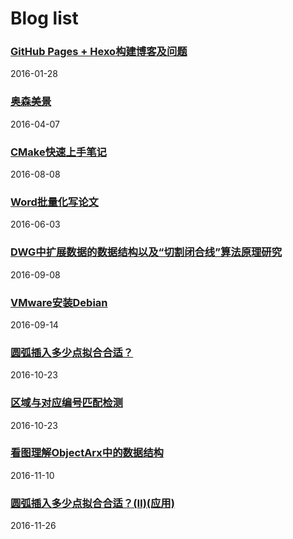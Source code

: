 # Blog list


### [GitHub Pages + Hexo构建博客及问题](./db/1Build_blog_by_GitHub_Pages_Hexo.md)
2016-01-28

### [奥森美景](./db/2Pictrue_show.md)
2016-04-07

### [CMake快速上手笔记](./db/3CMake_quick_start_note.md)
2016-08-08

### [Word批量化写论文](./db/4Batch_processing_by_word.md)
2016-06-03

### [DWG中扩展数据的数据结构以及“切割闭合线”算法原理研究](./db/5Data_structure_of_Xdata_in_dwg_and_algorithm_of_cutting_closed_line.md)
2016-09-08

### [VMware安装Debian](./db/6Install_Debian_in_VMware.md)
2016-09-14

### [圆弧插入多少点拟合合适？](./db/7Fitting_arc.md)
2016-10-23

### [区域与对应编号匹配检测](./db/8Detection_of_numbering_regions.md)
2016-10-23

### [看图理解ObjectArx中的数据结构](./db/9Identify_the_data_structure_in_ObjectArx.md)
2016-11-10

### [圆弧插入多少点拟合合适？(Ⅱ)(应用)](./db/10Fitting_arc-2.md)
2016-11-26
